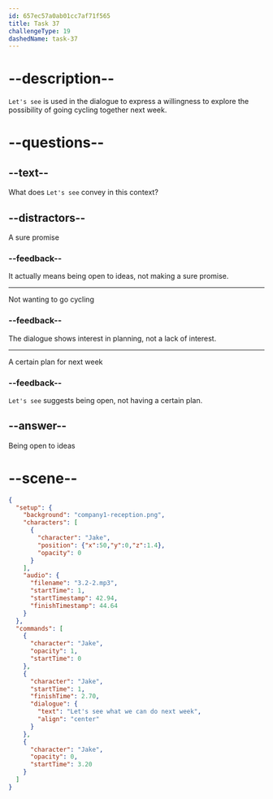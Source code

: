 ```yaml
---
id: 657ec57a0ab01cc7af71f565
title: Task 37
challengeType: 19
dashedName: task-37
---
```


<!-- (Audio) Jake: Let's see what we can do next week. -->

# --description--

`Let's see` is used in the dialogue to express a willingness to explore the possibility of going cycling together next week.

# --questions--

## --text--

What does `Let's see` convey in this context?

## --distractors--

A sure promise

### --feedback--

It actually means being open to ideas, not making a sure promise.

---

Not wanting to go cycling

### --feedback--

The dialogue shows interest in planning, not a lack of interest.

---

A certain plan for next week

### --feedback--

`Let's see` suggests being open, not having a certain plan.

## --answer--

Being open to ideas

# --scene--

```json
{
  "setup": {
    "background": "company1-reception.png",
    "characters": [
      {
        "character": "Jake",
        "position": {"x":50,"y":0,"z":1.4},
        "opacity": 0
      }
    ],
    "audio": {
      "filename": "3.2-2.mp3",
      "startTime": 1,
      "startTimestamp": 42.94,
      "finishTimestamp": 44.64
    }
  },
  "commands": [
    {
      "character": "Jake",
      "opacity": 1,
      "startTime": 0
    },
    {
      "character": "Jake",
      "startTime": 1,
      "finishTime": 2.70,
      "dialogue": {
        "text": "Let's see what we can do next week",
        "align": "center"
      }
    },
    {
      "character": "Jake",
      "opacity": 0,
      "startTime": 3.20
    }
  ]
}
```

